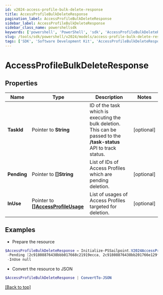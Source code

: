 ```yaml
---
id: v2024-access-profile-bulk-delete-response
title: AccessProfileBulkDeleteResponse
pagination_label: AccessProfileBulkDeleteResponse
sidebar_label: AccessProfileBulkDeleteResponse
sidebar_class_name: powershellsdk
keywords: ['powershell', 'PowerShell', 'sdk', 'AccessProfileBulkDeleteResponse', 'V2024AccessProfileBulkDeleteResponse'] 
slug: /tools/sdk/powershell/v2024/models/access-profile-bulk-delete-response
tags: ['SDK', 'Software Development Kit', 'AccessProfileBulkDeleteResponse', 'V2024AccessProfileBulkDeleteResponse']
---
```



# AccessProfileBulkDeleteResponse

## Properties

Name | Type | Description | Notes
------------ | ------------- | ------------- | -------------
**TaskId** |  Pointer to **String** | ID of the task which is executing the bulk deletion. This can be passed to the **/task-status** API to track status. | [optional] 
**Pending** |  Pointer to **[]String** | List of IDs of Access Profiles which are pending deletion. | [optional] 
**InUse** |  Pointer to [**[]AccessProfileUsage**](access-profile-usage) | List of usages of Access Profiles targeted for deletion. | [optional] 

## Examples

- Prepare the resource
```powershell
$AccessProfileBulkDeleteResponse = Initialize-PSSailpoint.V2024AccessProfileBulkDeleteResponse  -TaskId 2c9180867817ac4d017817c491119a20 `
 -Pending [2c91808876438bbb017668c21919ecca, 2c91808876438bb201766e129f151816] `
 -InUse null
```

- Convert the resource to JSON
```powershell
$AccessProfileBulkDeleteResponse | ConvertTo-JSON
```


[[Back to top]](#) 

